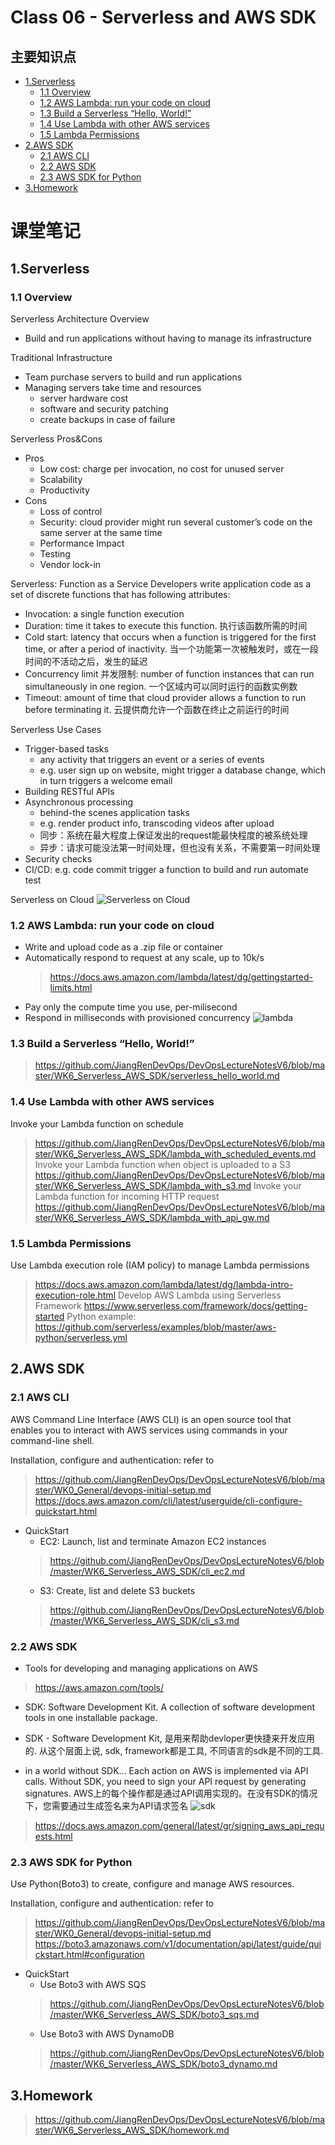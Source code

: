 
# Class 06 - Serverless and AWS SDK
## 主要知识点
  - [1.Serverless](#1serverless)
    - [1.1 Overview](#11-overview)
    - [1.2 AWS Lambda: run your code on cloud](#12-aws-lambda-run-your-code-on-cloud)
    - [1.3 Build a Serverless “Hello, World!”](#13-build-a-serverless-hello-world)
    - [1.4 Use Lambda with other AWS services](#14-use-lambda-with-other-aws-services)
    - [1.5 Lambda Permissions](#15-lambda-permissions)
  - [2.AWS SDK](#21-aws-cli)
    - [2.1 AWS CLI](#21-aws-cli)
    - [2.2 AWS SDK](#22-aws-sdk)
    - [2.3 AWS SDK for Python](#23-aws-sdk-for-python)
  - [3.Homework](#3homework)


 
# 课堂笔记
## 1.Serverless
### 1.1 Overview
Serverless Architecture Overview
- Build and run applications without having to manage its infrastructure

Traditional Infrastructure
- Team purchase servers to build and run applications
- Managing servers take time and resources 
  - server hardware cost 
  - software and security patching 
  - create backups in case of failure

Serverless Pros&Cons
- Pros
  - Low cost: charge per invocation, no cost for unused server 
  - Scalability 
  - Productivity
- Cons
  - Loss of control 
  - Security: cloud provider might run several customer’s code on the same server at the same time 
  - Performance Impact 
  - Testing 
  - Vendor lock-in

Serverless: Function as a Service
Developers write application code as a set of discrete functions that has following attributes:
- Invocation: a single function execution
- Duration: time it takes to execute this function. 执行该函数所需的时间
- Cold start: latency that occurs when a function is triggered for the first time, or after a period of inactivity. 当一个功能第一次被触发时，或在一段时间的不活动之后，发生的延迟
- Concurrency limit 并发限制: number of function instances that can run simultaneously in one region. 一个区域内可以同时运行的函数实例数
- Timeout: amount of time that cloud provider allows a function to run before terminating it. 云提供商允许一个函数在终止之前运行的时间

Serverless Use Cases
- Trigger-based tasks 
  - any activity that triggers an event or a series of events 
  - e.g. user sign up on website, might trigger a database change, which in turn triggers a welcome email
- Building RESTful APIs
- Asynchronous processing 
  - behind-the scenes application tasks 
  - e.g. render product info, transcoding videos after upload
  - 同步：系统在最大程度上保证发出的request能最快程度的被系统处理
  - 异步：请求可能没法第一时间处理，但也没有关系，不需要第一时间处理
- Security checks
- CI/CD: e.g. code commit trigger a function to build and run automate test

Serverless on Cloud
![Serverless on Cloud](image/class-6-serverless-on-cloud.png)

### 1.2 AWS Lambda: run your code on cloud
- Write and upload code as a .zip file or container
- Automatically respond to request at any scale, up to 10k/s
  > https://docs.aws.amazon.com/lambda/latest/dg/gettingstarted-limits.html
- Pay only the compute time you use, per-milisecond
- Respond in milliseconds with provisioned concurrency
 ![lambda](image/class-6-lambda.png)

### 1.3 Build a Serverless “Hello, World!”
> https://github.com/JiangRenDevOps/DevOpsLectureNotesV6/blob/master/WK6_Serverless_AWS_SDK/serverless_hello_world.md

### 1.4 Use Lambda with other AWS services
Invoke your Lambda function on schedule
> https://github.com/JiangRenDevOps/DevOpsLectureNotesV6/blob/master/WK6_Serverless_AWS_SDK/lambda_with_scheduled_events.md
Invoke your Lambda function when object is uploaded to a S3
> https://github.com/JiangRenDevOps/DevOpsLectureNotesV6/blob/master/WK6_Serverless_AWS_SDK/lambda_with_s3.md
Invoke your Lambda function for incoming HTTP request
> https://github.com/JiangRenDevOps/DevOpsLectureNotesV6/blob/master/WK6_Serverless_AWS_SDK/lambda_with_api_gw.md

### 1.5 Lambda Permissions
Use Lambda execution role (IAM policy) to manage Lambda permissions
> https://docs.aws.amazon.com/lambda/latest/dg/lambda-intro-execution-role.html
Develop AWS Lambda using Serverless Framework
> https://www.serverless.com/framework/docs/getting-started
Python example:
> https://github.com/serverless/examples/blob/master/aws-python/serverless.yml

## 2.AWS SDK
### 2.1 AWS CLI
AWS Command Line Interface (AWS CLI) is an open source tool that enables you to interact with AWS services using commands in your command-line shell.

Installation, configure and authentication: refer to
> https://github.com/JiangRenDevOps/DevOpsLectureNotesV6/blob/master/WK0_General/devops-initial-setup.md
> https://docs.aws.amazon.com/cli/latest/userguide/cli-configure-quickstart.html

- QuickStart
  - EC2: Launch, list and terminate Amazon EC2 instances
  > https://github.com/JiangRenDevOps/DevOpsLectureNotesV6/blob/master/WK6_Serverless_AWS_SDK/cli_ec2.md
  - S3: Create, list and delete S3 buckets
  > https://github.com/JiangRenDevOps/DevOpsLectureNotesV6/blob/master/WK6_Serverless_AWS_SDK/cli_s3.md

### 2.2 AWS SDK
- Tools for developing and managing applications on AWS
> https://aws.amazon.com/tools/
- SDK: Software Development Kit. A collection of software development tools in one installable package.
- SDK - Software Development Kit, 是用来帮助devloper更快捷来开发应用的. 从这个层面上说, sdk, framework都是工具, 不同语言的sdk是不同的工具.

- in a world without SDK…
Each action on AWS is implemented via API calls. Without SDK, you need to sign your API request by generating signatures.
AWS上的每个操作都是通过API调用实现的。在没有SDK的情况下，您需要通过生成签名来为API请求签名
![sdk](image/class-6-sdk.png)
> https://docs.aws.amazon.com/general/latest/gr/signing_aws_api_requests.html


### 2.3 AWS SDK for Python
Use Python(Boto3) to create, configure and manage AWS resources.

Installation, configure and authentication: refer to
> https://github.com/JiangRenDevOps/DevOpsLectureNotesV6/blob/master/WK0_General/devops-initial-setup.md
> https://boto3.amazonaws.com/v1/documentation/api/latest/guide/quickstart.html#configuration

- QuickStart
  - Use Boto3 with AWS SQS
  > https://github.com/JiangRenDevOps/DevOpsLectureNotesV6/blob/master/WK6_Serverless_AWS_SDK/boto3_sqs.md
  - Use Boto3 with AWS DynamoDB
  > https://github.com/JiangRenDevOps/DevOpsLectureNotesV6/blob/master/WK6_Serverless_AWS_SDK/boto3_dynamo.md


## 3.Homework
> https://github.com/JiangRenDevOps/DevOpsLectureNotesV6/blob/master/WK6_Serverless_AWS_SDK/homework.md
